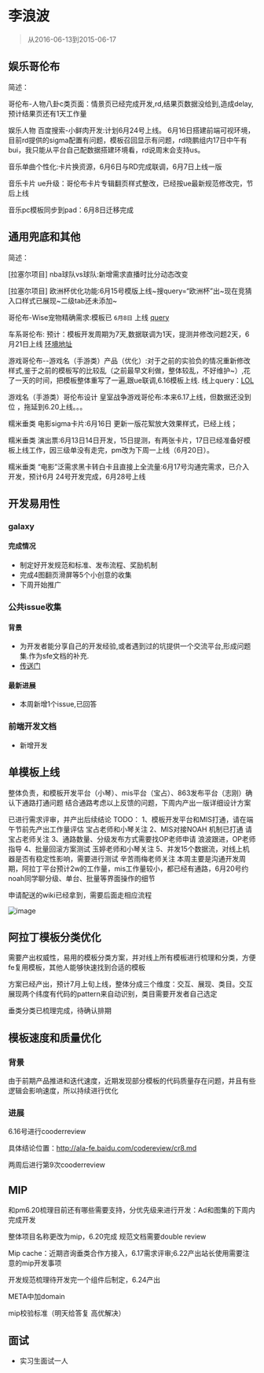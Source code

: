 # 李浪波

> 从2016-06-13到2015-06-17

## 娱乐哥伦布

简述：

哥伦布-人物八卦c类页面：情景页已经完成开发,rd,结果页数据没给到,造成delay,预计结果页还有1天工作量

娱乐人物 百度搜索-小鲜肉开发:计划6月24号上线。 6月16日搭建前端可视环境，目前rd提供的sigma配置有问题，模板召回显示有问题，rd晓鹏组内17日中午有bui，我只能从平台自己配数据搭建环境看，rd说周末会支持us。

音乐单曲个性化:卡片换资源，6月6日与RD完成联调，6月7日上线一版

音乐卡片 ue升级：哥伦布卡片专辑翻页样式整改，已经按ue最新规范修改完，节后上线

音乐pc模板同步到pad：6月8日迁移完成

## 通用兜底和其他

简述：

[拉塞尔项目] nba球队vs球队:新增需求直播时比分动态改变

[拉塞尔项目] 欧洲杯优化功能:6月15号模版上线~搜query=“欧洲杯”出~现在竞猜入口样式已展现~二级tab还未添加~

哥伦布-Wise宠物精确需求:模板已 `6月8日` 上线 [query](http://cp01-ala-fe-5.epc.baidu.com:8003/s?word=%E5%93%88%E5%A3%AB%E5%A5%87&ts=8429016&t_kt=0&rsv_iqid=4555661904413861062&sa=ib&rsv_sug4=6758&ss=101&inputT=5466)

车系哥伦布: 预计：模板开发周期为7天,数据联调为1天，提测并修改问题2天，6月21日上线 [环境地址](http://cp01-ala-fe-5.epc.baidu.com:8003/s?word=%E5%AE%9D%E9%A9%AC3%E7%B3%BB&wiseus=10.94.189.142)


游戏哥伦布--游戏名（手游类）产品（优化）:对于之前的实验负的情况重新修改样式,鉴于之前的模板写的比较乱（之前最早文利做，整体较乱，不好维护~）,花了一天的时间，把模板整体重写了一遍,跟ue联调,6.16模板上线. 线上query：[LOL](https://m.baidu.com/s?ie=UTF-8&wd=LOL&sid=103292) 


游戏名（手游类）哥伦布设计 皇室战争游戏哥伦布:本来6.17上线，但数据还没到位 ，拖延到6.20上线。。。

糯米垂类 电影sigma卡片:6月16日 更新一版花絮放大效果样式，已经上线；

糯米垂类 演出票:6月13日14日开发，15日提测，有两张卡片，17日已经准备好模板上线工作，因三级单没有走完，pm改为下周一上线（6月20日）。

糯米垂类 “电影”泛需求黑卡转白卡且直接上全流量:6月17号沟通完需求，已介入开发，预计6月 24号开发完成，6月28号上线


## 开发易用性

### galaxy

#### 完成情况

* 制定好开发规范和标准、发布流程、奖励机制
* 完成4图翻页滑屏等5个小创意的收集
* 下周开始推广


### 公共issue收集

#### 背景

* 为开发者能分享自己的开发经验,或者遇到过的坑提供一个交流平台,形成问题集.作为sfe文档的补充.
* [传送门](http://gitlab.baidu.com/psfe/ala-duty-case/issues)

#### 最新进展

* 本周新增1个issue,已回答

### 前端开发文档

* 新增开发


## 单模板上线

整体负责，和模板开发平台（小琴）、mis平台（宝占）、863发布平台（志刚）确认下通路打通问题
结合通路考虑以上反馈的问题，下周内产出一版详细设计方案

已进行需求评审，并产出后续结论
	TODO：
		1、模板开发平台和MIS打通，请在端午节前先产出工作量评估 宝占老师和小琴关注 
		2、MIS对接NOAH  机制已打通 请宝占老师关注
        3、通路数量、分级发布方式需要找OP老师申请  浪波跟进，OP老师指导
        4、批量回滚方案测试  玉婷老师和小琴关注
        5、并发15个数据流，对线上机器是否有稳定性影响，需要进行测试  辛苦雨梅老师关注
本周主要是沟通开发周期，阿拉丁平台预计2w的工作量，mis工作量较小，都已经有通路，6月20号约noah同学聊分级、单台、批量等界面操作的细节

申请配送的wiki已经拿到，需要后面走相应流程

![image](http://gitlab.baidu.com/psfe/ala-weeklyreport/uploads/f3ec6643755782945d289c63c3b00228/image.png)


## 阿拉丁模板分类优化

需要产出权威性，易用的模板分类方案，并对线上所有模板进行梳理和分类，方便fe复用模板，其他人能够快速找到合适的模板

方案已经产出，预计7月上旬上线，整体分成三个维度：交互、展现、类目。交互展现两个纬度有代码的pattern来自动识别，类目需要开发者自己选定

垂类分类已梳理完成，待确认排期


## 模板速度和质量优化

### 背景

由于前期产品推进和迭代速度，近期发现部分模板的代码质量存在问题，并且有些逻辑会影响速度，所以持续进行优化

### 进展

6.16号进行cooderreview

具体结论位置：http://ala-fe.baidu.com/codereview/cr8.md

两周后进行第9次cooderreview

## MIP
和pm6.20梳理目前还有哪些需要支持，分优先级来进行开发：Ad和图集的下周内完成开发

整体项目名称更改为mip，6.20完成 规范文档需要double review

Mip cache：近期咨询垂类合作方接入，6.17需求评审;6.22产出站长使用需要注意的mip开发事项

开发规范梳理待开发完一个组件后制定，6.24产出

META中加domain

mip校验标准（明天给答复 高优解决）


## 面试

* 实习生面试一人
